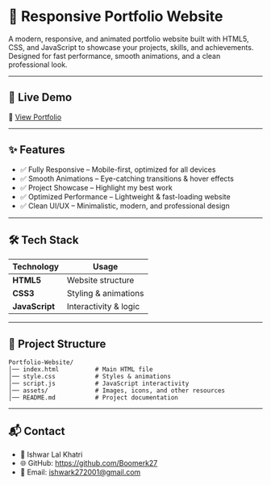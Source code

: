 # 🌟 Responsive Portfolio Website

A modern, responsive, and animated portfolio website built with HTML5, CSS, and JavaScript to showcase your projects, skills, and achievements.
Designed for fast performance, smooth animations, and a clean professional look.

---

## 🔗 Live Demo
🚀 [View Portfolio](https://ishwarlalkhatriportfolio.vercel.app/)

---

## ✨ Features

- ✅ Fully Responsive – Mobile-first, optimized for all devices
- ✅ Smooth Animations – Eye-catching transitions & hover effects
- ✅ Project Showcase – Highlight my best work
- ✅ Optimized Performance – Lightweight & fast-loading website
- ✅ Clean UI/UX – Minimalistic, modern, and professional design

---

## 🛠️ Tech Stack

| **Technology** | **Usage**             |
| -------------- | --------------------- |
| **HTML5**      | Website structure     |
| **CSS3**       | Styling & animations  |
| **JavaScript** | Interactivity & logic |

---

## 📂 Project Structure
```
Portfolio-Website/
│── index.html          # Main HTML file
│── style.css           # Styles & animations
│── script.js           # JavaScript interactivity
│── assets/             # Images, icons, and other resources
│── README.md           # Project documentation

```

---

## 📬 Contact

- 📌 Ishwar Lal Khatri
- 🌐 GitHub: https://github.com/Boomerk27
- 📧 Email: ishwark272001@gmail.com
